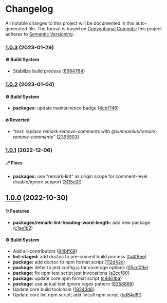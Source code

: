 # Changelog

All notable changes to this project will be documented in this auto-generated
file. The format is based on [Conventional Commits][1]; this project adheres to
[Semantic Versioning][2].

### [1.0.3][3] (2023-01-29)

#### ⚙️ Build System

- Stabilize build process ([6994784][4])

### [1.0.2][5] (2023-01-04)

#### ⚙️ Build System

- **packages:** update maintainence badge ([4cbf746][6])

#### 🔥 Reverted

- _"test: replace remark-remove-comments with
  @xunnamius/remark-remove-comments"_ ([2395903][7])

### [1.0.1][8] (2022-12-06)

#### 🪄 Fixes

- **packages:** use "remark-lint" as origin scope for comment-level
  disable/ignore support ([3f15c0f][9])

## [1.0.0][10] (2022-10-30)

#### ✨ Features

- **packages/remark-lint-heading-word-length:** add new package ([c1ae1b2][11])

#### ⚙️ Build System

- Add all-contributors ([84bff68][12])
- **lint-staged:** add doctoc to pre-commit build process ([fa4f9ee][13])
- **package:** add doctoc to npm format script ([112d42c][14])
- **package:** defer to jest.config.js for coverage options ([05cd09e][15])
- **package:** fix npm test script jest invocations ([a2ccf80][16])
- **package:** update core npm format script ([c9d61ba][17])
- **package:** use actual test ignore regex pattern ([6358888][18])
- Update core build toolchain ([19243d6][19])
- Update core lint npm script; add lint:all npm script ([bd84d8f][20])

[1]: https://conventionalcommits.org
[2]: https://semver.org
[3]:
  https://github.com/Xunnamius/unified-utils/compare/remark-lint-heading-word-length@1.0.2...remark-lint-heading-word-length@1.0.3
[4]:
  https://github.com/Xunnamius/unified-utils/commit/69947844f42e618f336aeeb9af1d6c9f4ee1e82b
[5]:
  https://github.com/Xunnamius/unified-utils/compare/remark-lint-heading-word-length@1.0.1...remark-lint-heading-word-length@1.0.2
[6]:
  https://github.com/Xunnamius/unified-utils/commit/4cbf746b78c3bb369c3b27228ec582c3a3e47c54
[7]:
  https://github.com/Xunnamius/unified-utils/commit/23959035752e76f19ec4440cd762b4594fdb93bf
[8]:
  https://github.com/Xunnamius/unified-utils/compare/remark-lint-heading-word-length@1.0.0...remark-lint-heading-word-length@1.0.1
[9]:
  https://github.com/Xunnamius/unified-utils/commit/3f15c0fb647157848e323f66cd56eaf74e590141
[10]:
  https://github.com/Xunnamius/unified-utils/compare/05cd09e0cf13f18fa56f6156516bcf546b1238e6...remark-lint-heading-word-length@1.0.0
[11]:
  https://github.com/Xunnamius/unified-utils/commit/c1ae1b281111232a8017f02b8aac2a1f99a4a159
[12]:
  https://github.com/Xunnamius/unified-utils/commit/84bff68339c7a742c104c0f2545fe62b28c8b473
[13]:
  https://github.com/Xunnamius/unified-utils/commit/fa4f9ee3f9cd922875cf077f6d8b74105f0ba55e
[14]:
  https://github.com/Xunnamius/unified-utils/commit/112d42c6999f758ff618f4e116eb7cf38c09f77c
[15]:
  https://github.com/Xunnamius/unified-utils/commit/05cd09e0cf13f18fa56f6156516bcf546b1238e6
[16]:
  https://github.com/Xunnamius/unified-utils/commit/a2ccf801276c84e54d3fc1afaad574f78408d86f
[17]:
  https://github.com/Xunnamius/unified-utils/commit/c9d61bacbd52bc76b05abd3426474bf0176c3cd9
[18]:
  https://github.com/Xunnamius/unified-utils/commit/63588887a7377f3ee7488b19c87f1f2bf1faa811
[19]:
  https://github.com/Xunnamius/unified-utils/commit/19243d623ba14cfd629c5e4632e6a75de508592b
[20]:
  https://github.com/Xunnamius/unified-utils/commit/bd84d8fc1fb5c4d1828a16a47214a6730f34899a

